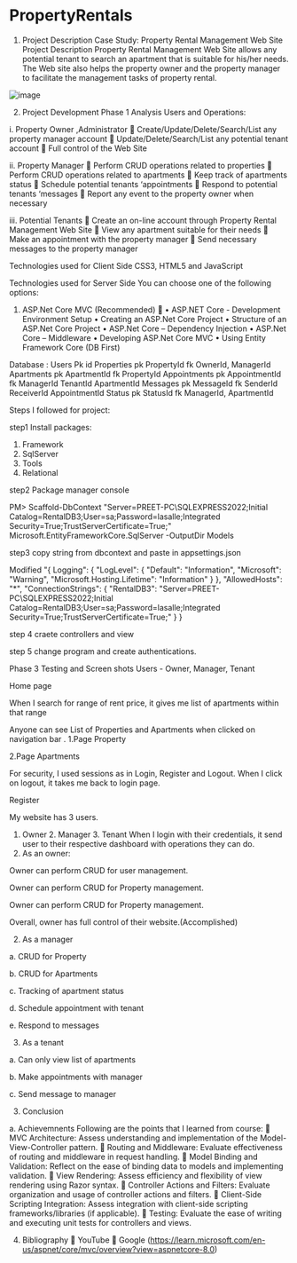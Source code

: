 # PropertyRentals
1.	Project Description
Case Study:
 Property Rental Management Web Site Project 
Description 
Property Rental Management Web Site allows any potential tenant to search an apartment that is suitable for his/her needs. The Web site also helps the property owner and the property manager to facilitate the management tasks of property rental. 

![image](https://github.com/PreetManandhar/PropertyRentals/assets/145702104/697b5b59-8686-43da-a8c1-06b4b15d4ee0)

2.	Project Development
Phase 1 Analysis
Users and Operations:

i.	Property Owner ,Administrator  
Create/Update/Delete/Search/List any property manager account  Update/Delete/Search/List any potential tenant account  
Full control of the Web Site 

ii.	Property Manager  
Perform CRUD operations related to properties 
 Perform CRUD operations related to apartments  
Keep track of apartments status  
Schedule potential tenants ‘appointments  
Respond to potential tenants ‘messages  
Report any event to the property owner when necessary 

iii.	Potential Tenants  
Create an on-line account through Property Rental Management Web Site  
View any apartment suitable for their needs  
Make an appointment with the property manager  
Send necessary messages to the property manager 

Technologies used for Client Side 
CSS3, HTML5 and JavaScript 



Technologies used for Server Side 
You can choose one of the following options: 
1. ASP.Net Core MVC (Recommended)  
• ASP.NET Core - Development Environment Setup 
• Creating an ASP.Net Core Project 
• Structure of an ASP.Net Core Project 
• ASP.Net Core – Dependency Injection
 • ASP.Net Core – Middleware 
• Developing ASP.Net Core MVC 
• Using Entity Framework Core (DB First)


Database :
Users Pk id 
Properties  pk PropertyId  fk OwnerId, ManagerId
Apartments pk ApartmentId fk PropertyId
Appointments pk AppointmentId fk ManagerId TenantId ApartmentId
Messages pk MessageId fk SenderId ReceiverId AppointmentId
Status pk StatusId fk ManagerId, ApartmentId


Steps I followed for project:

step1 
Install packages:
1. Framework
2. SqlServer
3. Tools
4. Relational

step2
Package manager console

PM> Scaffold-DbContext "Server=PREET-PC\SQLEXPRESS2022;Initial Catalog=RentalDB3;User=sa;Password=lasalle;Integrated Security=True;TrustServerCertificate=True;" Microsoft.EntityFrameworkCore.SqlServer -OutputDir Models 

step3
copy string from dbcontext and paste in appsettings.json

Modified
"{ 
Logging": { 
"LogLevel": { 
"Default": "Information", 
"Microsoft": "Warning", 
"Microsoft.Hosting.Lifetime": "Information" 
} 
}, 
"AllowedHosts": "*", 
"ConnectionStrings": { 
"RentalDB3": "Server=PREET-PC\\SQLEXPRESS2022;Initial Catalog=RentalDB3;User=sa;Password=lasalle;Integrated Security=True;TrustServerCertificate=True;"
} 
}

step 4
craete controllers and view

step 5
change program and create authentications.






Phase 3 Testing and Screen shots
Users - Owner, Manager, Tenant

Home page 
 

When I search for range of rent price, it gives me list of apartments within that range 
 

Anyone can see List of Properties and Apartments when clicked on navigation bar .
1.Page Property
 
2.Page Apartments
 
For security, I used sessions as in Login, Register and Logout. When I click on logout, it takes me back to login page.
 
Register 
 

My website has 3 users. 
1.	Owner		2. Manager 		3. Tenant
When I login with their credentials, it send user to their respective dashboard with operations they can do.
1.	As an owner:
  

Owner can perform CRUD for user management.
 



Owner can perform CRUD for Property management.
 
Owner can perform CRUD for Property management.
 

Overall, owner has full control of their website.(Accomplished)



2.	As a manager 
 
a.	CRUD for Property
 


b.	CRUD for Apartments
 
c.	Tracking of apartment status
 







d.	Schedule appointment with tenant
 
e.	Respond to messages
 











3.	As a tenant 
 









a.	Can only view list of apartments
 
b.	Make appointments with manager
 

c.	Send message to manager
 



3.	Conclusion
   
a.	Achievemnents
Following are the points that I learned from course:
	MVC Architecture: Assess understanding and implementation of the Model-View-Controller pattern.
	Routing and Middleware: Evaluate effectiveness of routing and middleware in request handling.
	Model Binding and Validation: Reflect on the ease of binding data to models and implementing validation.
	View Rendering: Assess efficiency and flexibility of view rendering using Razor syntax.
	Controller Actions and Filters: Evaluate organization and usage of controller actions and filters.
	Client-Side Scripting Integration: Assess integration with client-side scripting frameworks/libraries (if applicable).
	Testing: Evaluate the ease of writing and executing unit tests for controllers and views.







4.	Bibliography
	YouTube
	Google (https://learn.microsoft.com/en-us/aspnet/core/mvc/overview?view=aspnetcore-8.0)

